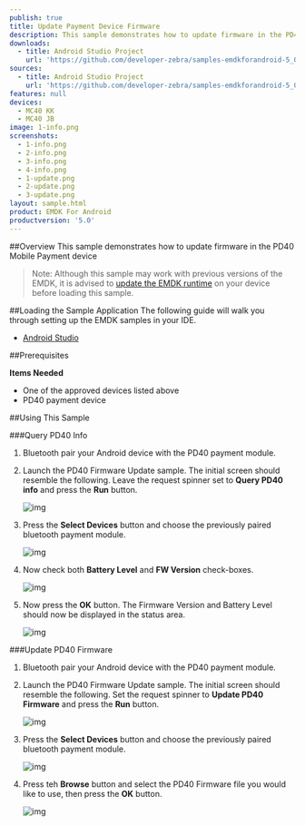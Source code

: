 ```yaml
---
publish: true
title: Update Payment Device Firmware
description: This sample demonstrates how to update firmware in the PD40 Mobile Payment device
downloads:
  - title: Android Studio Project
    url: 'https://github.com/developer-zebra/samples-emdkforandroid-5_0/archive/PD40FWUpdateSample.zip'
sources:
  - title: Android Studio Project
    url: 'https://github.com/developer-zebra/samples-emdkforandroid-5_0/tree/PD40FWUpdateSample'
features: null
devices:
  - MC40 KK
  - MC40 JB
image: 1-info.png
screenshots:
  - 1-info.png
  - 2-info.png
  - 3-info.png
  - 4-info.png
  - 1-update.png
  - 2-update.png
  - 3-update.png
layout: sample.html
product: EMDK For Android
productversion: '5.0'
---
```



##Overview
This sample demonstrates how to update firmware in the PD40 Mobile Payment device

>Note: Although this sample may work with previous versions of the EMDK, it is advised to [update the EMDK runtime](../../guide/setupDevice/) on your device before loading this sample.

##Loading the Sample Application
The following guide will walk you through setting up the EMDK samples in your IDE.

* [Android Studio](/emdk-for-android/5-0/guide/emdksamples_androidstudio)

##Prerequisites

**Items Needed**
* One of the approved devices listed above
* PD40 payment device

##Using This Sample

###Query PD40 Info
1. Bluetooth pair your Android device with the PD40 payment module.
2. Launch the PD40 Firmware Update sample. The initial screen should resemble the following. Leave the request spinner set to **Query PD40 info** and press the **Run** button.

    ![img](1-info.png) 
3. Press the **Select Devices** button and choose the previously paired bluetooth payment module.

    ![img](2-info.png) 
4. Now check both **Battery Level** and **FW Version** check-boxes.

    ![img](3-info.png) 
5. Now press the **OK** button. The Firmware Version and Battery Level should now be displayed in the status area.

    ![img](4-info.png) 
    
###Update PD40 Firmware
1. Bluetooth pair your Android device with the PD40 payment module.
2. Launch the PD40 Firmware Update sample. The initial screen should resemble the following. Set the request spinner to **Update PD40 Firmware** and press the **Run** button.

    ![img](1-update.png)
3. Press the **Select Devices** button and choose the previously paired bluetooth payment module.

    ![img](2-update.png) 
4.  Press teh **Browse** button and select the PD40 Firmware file you would like to use, then press the **OK** button.

    ![img](3-update.png) 


















